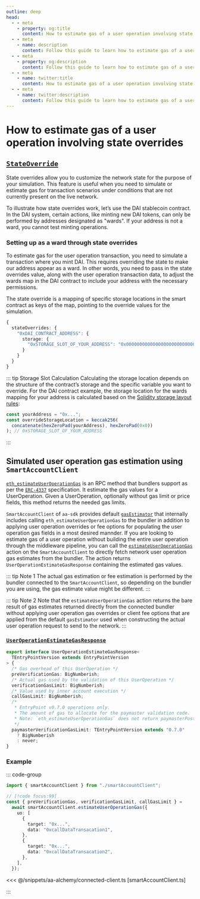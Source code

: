 ```yaml
---
outline: deep
head:
  - - meta
    - property: og:title
      content: How to estimate gas of a user operation involving state overrides
  - - meta
    - name: description
      content: Follow this guide to learn how to estimate gas of a user operation involving state overrides using Account Kit, a vertically integrated stack for building apps that support ERC-4337 and ERC-6900.
  - - meta
    - property: og:description
      content: Follow this guide to learn how to estimate gas of a user operation involving state overrides using Account Kit, a vertically integrated stack for building apps that support ERC-4337 and ERC-6900.
  - - meta
    - name: twitter:title
      content: How to estimate gas of a user operation involving state overrides
  - - meta
    - name: twitter:description
      content: Follow this guide to learn how to estimate gas of a user operation involving state overrides using Account Kit, a vertically integrated stack for building apps that support ERC-4337 and ERC-6900.
---
```


# How to estimate gas of a user operation involving state overrides

## [`StateOverride`](/resources/types#StateOverride)

State overrides allow you to customize the network state for the purpose of your simulation. This feature is useful when you need to simulate or estimate gas for transaction scenarios under conditions that are not currently present on the live network.

To illustrate how state overrides work, let’s use the DAI stablecoin contract. In the DAI system, certain actions, like minting new DAI tokens, can only be performed by addresses designated as "wards". If your address is not a ward, you cannot test minting operations.

### Setting up as a ward through state overrides

To estimate gas for the user operation transaction, you need to simulate a transaction where you mint DAI. This requires overriding the state to make our address appear as a ward. In other words, you need to pass in the state overrides value, along with the user operation transaction data, to adjust the wards map in the DAI contract to include your address with the necessary permissions.

The state override is a mapping of specific storage locations in the smart contract as keys of the map, pointing to the override values for the simulation.

```ts
{
  stateOverrides: {
    "0xDAI_CONTRACT_ADDRESS": {
      storage: {
        "0xSTORAGE_SLOT_OF_YOUR_ADDRESS": "0x0000000000000000000000000000000000000000000000000000000000000001"
      }
    }
  }
}
```

::: tip Storage Slot Calculation
Calculating the storage location depends on the structure of the contract’s storage and the specific variable you want to override. For the DAI contract example, the storage location for the wards mapping for your address is calculated based on the [Solidity storage layout rules](https://docs.soliditylang.org/en/latest/internals/layout_in_storage.html#mappings-and-dynamic-arrays):

```ts
const yourAddress = "0x...";
const overrideStorageLocation = keccak256(
  concatenate(hexZeroPad(yourAddress), hexZeroPad(0x0))
); // 0xSTORAGE_SLOT_OF_YOUR_ADDRESS
```

:::

## Simulated user operation gas estimation using `SmartAccountClient`

[`eth_estimateUserOperationGas`](https://docs.alchemy.com/reference/eth-estimateuseroperationgas) is an RPC method that bundlers support as per the [`ERC-4337`](https://eips.ethereum.org/EIPS/eip-4337#-eth_estimateuseroperationgas) specification. It estimate the gas values for a UserOperation. Given a UserOperation, optionally without gas limit or price fields, this method returns the needed gas limits.

`SmartAccountClient` of `aa-sdk` provides default [`gasEstimator`](/packages/aa-core/smart-account-client/middleware/index#gasEstimator) that internally includes calling `eth_estimateUserOperationGas` to the bundler in addition to applying user operation overrides or fee options for populating the user operation gas fields in a most desired mannder. If you are looking to estimate gas of a user operation without building the entire user operation through the middleware pipeline, you can call the [`estimateUserOperationGas`](/packages/aa-core/smart-account-client/actions/estimateUserOperationGas) action on the `SmartAccountClient` to directly fetch network user operation gas estimates from the bundler. The action returns `UserOperationEstimateGasResponse` containing the estimated gas values.

::: tip Note 1
The actual gas estimation or fee estimation is performed by the bundler connected to the `SmartAccountClient`, so depending on the bundler you are using, the gas estimate value might be different.
:::

::: tip Note 2
Note that the `estimateUserOperationGas` action returns the bare result of gas estimates returned directly from the connected bundler without applying user operation gas overrides or client fee options that are applied from the default `gasEstimator` used when constructing the actual user operation request to send to the network.
:::

### [`UserOperationEstimateGasResponse`](/resources/types#useroperationrstimategasresponse)

```ts
export interface UserOperationEstimateGasResponse<
  TEntryPointVersion extends EntryPointVersion
> {
  /* Gas overhead of this UserOperation */
  preVerificationGas: BigNumberish;
  /* Actual gas used by the validation of this UserOperation */
  verificationGasLimit: BigNumberish;
  /* Value used by inner account execution */
  callGasLimit: BigNumberish;
  /*
   * EntryPoint v0.7.0 operations only.
   * The amount of gas to allocate for the paymaster validation code.
   * Note: `eth_estimateUserOperationGas` does not return paymasterPostOpGasLimit.
   */
  paymasterVerificationGasLimit: TEntryPointVersion extends "0.7.0"
    ? BigNumberish
    : never;
}
```

### Example

::: code-group

```ts [example.ts]
import { smartAccountClient } from "./smartAccountClient";

// [!code focus:99]
const { preVerificationGas, verificationGasLimit, callGasLimit } =
  await smartAccountClient.estimateUserOperationGas({
    uo: [
      {
        target: "0x...",
        data: "0xcallDataTransacation1",
      },
      {
        target: "0x...",
        data: "0xcallDataTransacation2",
      },
    ],
  });
```

<<< @/snippets/aa-alchemy/connected-client.ts [smartAccountClient.ts]

:::
